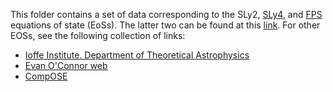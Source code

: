 This folder contains a set of data corresponding to the SLy2, [SLy4](https://www.ioffe.ru/astro/NSG/NSEOS/sly4.dat), and [FPS](https://www.ioffe.ru/astro/NSG/NSEOS/fps.dat) equations of state (EoSs). The latter two can be found at this [link](https://www.ioffe.ru/astro/NSG/NSEOS/nsesubr.html). For other EOSs, see the following collection of links:

- [Ioffe Institute. Department of Theoretical Astrophysics](http://www.ioffe.ru/astro/NSG/nseoslist.html)
- [Evan O'Connor web](https://ttt.astro.su.se/~eoco/eos.html)
- [CompOSE](https://compose.obspm.fr/home/)